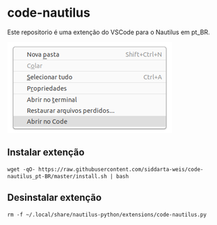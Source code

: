 # code-nautilus

Este repositorio é uma extenção do VSCode para o Nautilus em pt_BR.  
  
![](img.png)

## Instalar extenção

```
wget -qO- https://raw.githubusercontent.com/siddarta-weis/code-nautilus_pt-BR/master/install.sh | bash
```

## Desinstalar extenção

```
rm -f ~/.local/share/nautilus-python/extensions/code-nautilus.py
```
